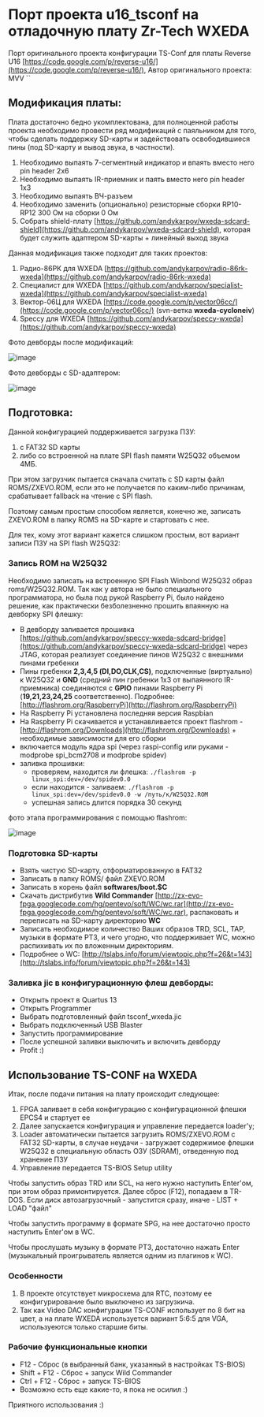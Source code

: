 # Порт проекта u16_tsconf на отладочную плату Zr-Tech WXEDA

Порт оригинального проекта конфигурации TS-Conf для платы Reverse U16 [https://code.google.com/p/reverse-u16/](https://code.google.com/p/reverse-u16/), Автор оригинального проекта: MVV
``
## Модификация платы:

Плата достаточно бедно укомплектована, для полноценной работы проекта необходимо провести ряд модификаций с паяльником для того,
чтобы сделать поддержку SD-карты и задействовать освободившиеся пины (под SD-карту и вывод звука, в частности).

1. Необходимо выпаять 7-сегментный индикатор и впаять вместо него pin header 2x6
2. Необходимо выпаять IR-приемник и паять вместо него pin header 1x3
3. Необходимо выпаять ВЧ-разъем
4. Необходимо заменить (опционально) резисторные сборки RP10-RP12 300 Ом на сборки 0 Ом
5. Собрать shield-плату [https://github.com/andykarpov/wxeda-sdcard-shield](https://github.com/andykarpov/wxeda-sdcard-shield), которая будет служить адаптером SD-карты + линейный выход звука

Данная модификация также подходит для таких проектов:

1. Радио-86РК для WXEDA [https://github.com/andykarpov/radio-86rk-wxeda](https://github.com/andykarpov/radio-86rk-wxeda)
2. Специалист для WXEDA [https://github.com/andykarpov/specialist-wxeda](https://github.com/andykarpov/specialist-wxeda)
3. Вектор-06Ц для WXEDA [https://code.google.com/p/vector06cc/](https://code.google.com/p/vector06cc/) (svn-ветка **wxeda-cycloneiv**)
4. Speccy для WXEDA [https://github.com/andykarpov/speccy-wxeda](https://github.com/andykarpov/speccy-wxeda)

Фото девборды после модификаций:

![image](https://farm9.staticflickr.com/8563/16123145773_dfebd94346.jpg)

Фото девборды с SD-адаптером:

![image](https://farm4.staticflickr.com/3948/15601327551_425db1abcc.jpg)

## Подготовка:

Данной конфигурацией поддерживается загрузка ПЗУ:

1. с FAT32 SD карты
2. либо со встроенной на плате SPI flash памяти W25Q32 объемом 4МБ. 

При этом загрузчик пытается сначала считать с SD карты файл ROMS/ZXEVO.ROM, если это не получается по каким-либо причинам, срабатывает fallback на чтение с SPI flash.

Поэтому самым простым способом является, конечно же, записать ZXEVO.ROM в папку ROMS на SD-карте и стартовать с нее.

Для тех, кому этот вариант кажется слишком простым, вот вариант записи ПЗУ на SPI flash W25Q32:

### Запись ROM на W25Q32

Необходимо записать на встроенную SPI Flash Winbond W25Q32 образ roms/W25Q32.ROM.
Так как у автора не было специального программатора, но была под рукой Raspberry Pi, было найдено решение, как практически безболезненно
прошить впаянную на девборку SPI флешку:

- В девборду заливается прошивка [https://github.com/andykarpov/speccy-wxeda-sdcard-bridge](https://github.com/andykarpov/speccy-wxeda-sdcard-bridge) через JTAG, которая реализует соединение пинов W25Q32 с внешними пинами гребенки
- Пины гребенки **2,3,4,5 (DI,DO,CLK,CS)**, подключенные (виртуально) к W25Q32 и **GND** (средний пин гребенки 1x3 от выпаянного IR-приемника) 
    соединяются с **GPIO** пинами Raspberry Pi (**19,21,23,24,25** соответственно). Подробнее: [http://flashrom.org/RaspberryPi](http://flashrom.org/RaspberryPi)
- На Raspberry Pi установлена последняя версия Raspbian
- На Raspberry Pi скачивается и устанавливается проект flashrom - [http://flashrom.org/Downloads](http://flashrom.org/Downloads) + необходимые зависимости для его сборки
- включается модуль ядра spi (через raspi-config или руками - modprobe spi_bcm2708 и modprobe spidev)
- заливка прошивки:
    - проверяем, находится ли флешка: `./flashrom -p linux_spi:dev=/dev/spidev0.0` 
    - если находится - заливаем: `./flashrom -p linux_spi:dev=/dev/spidev0.0 -w /путь/к/W25Q32.ROM`
    - успешная запись длится порядка 30 секунд

фото этапа программирования с помощью flashrom: 

![image](https://farm8.staticflickr.com/7619/16717196616_d40a3a308b.jpg)

### Подготовка SD-карты

- Взять чистую SD-карту, отформатированную в FAT32
- Записать в папку ROMS/ файл ZXEVO.ROM
- Записать в корень файл **softwares/boot.$C** 
- Скачать дистрибутив **Wild Commander** [http://zx-evo-fpga.googlecode.com/hg/pentevo/soft/WC/wc.rar](http://zx-evo-fpga.googlecode.com/hg/pentevo/soft/WC/wc.rar), распаковать и переписать на SD-карту директорию **WC**
- Записать необходимое количество Ваших образов TRD, SCL, TAP, музыки в формате PT3, и чего угодно, что поддерживает WC, можно распихивать их по вложенным директориям.
- Подробнее о WC: [http://tslabs.info/forum/viewtopic.php?f=26&t=143](http://tslabs.info/forum/viewtopic.php?f=26&t=143)

### Заливка jic в конфигурационную флеш девборды:

- Открыть проект в Quartus 13
- Открыть Programmer
- Выбрать подготовленный файл tsconf_wxeda.jic
- Выбрать подключенный USB Blaster
- Запустить программирование
- После успешной заливки выключить и включить девборду
- Profit :)

## Использование TS-CONF на WXEDA 
Итак, после подачи питания на плату происходит следующее:

1. FPGA заливает в себя конфигурацию с конфигурационной флешки EPCS4 и стартует ее
2. Далее запускается конфигурация и управление передается loader'у;
3. Loader автоматически пытается загрузить ROMS/ZXEVO.ROM с FAT32 SD-карты, в случае неудачи - загружает содержимое флешки W25Q32 в специальную область ОЗУ (SDRAM), отведенную под хранение ПЗУ
4. Управление передается TS-BIOS Setup utility

Чтобы запустить образ TRD или SCL, на него нужно наступить Enter'ом, при этом образ примонтируется. Далее сброс (F12), попадаем в TR-DOS. Если диск автозагрузочный - запустится сразу, иначе - LIST + LOAD "файл"

Чтобы запустить программу в формате SPG, на нее достаточно просто наступить Enter'ом в WC.

Чтобы прослушать музыку в формате PT3, достаточно нажать Enter (музыкальный проигрыватель является одним из плагинов к WC).

### Особенности

1. В проекте отсутствует микросхема для RTC, поэтому ее конфигурирование было выключено из загрузкича.
2. Так как Video DAC конфигурации TS-CONF использует по 8 бит на цвет, а на плате WXEDA используется вариант 5:6:5 для VGA, используеются только старшие биты.

### Рабочие функциональные кнопки

- F12 - Сброс (в выбранный банк, указанный в настройках TS-BIOS)
- Shift + F12 - Сброс + запуск Wild Commander
- Ctrl + F12 - Сброс + запуск TS-BIOS
- Возможно есть еще какие-то, я пока не осилил :)

Приятного использования :)